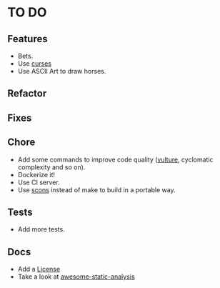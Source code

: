 # TO DO

## Features

* Bets.
* Use [curses](https://docs.python.org/3/howto/curses.html)
* Use ASCII Art to draw horses.

## Refactor

## Fixes

## Chore

* Add some commands to improve code quality ([vulture](https://github.com/jendrikseipp/vulture), cyclomatic complexity and so on).
* Dockerize it!
* Use CI server.
* Use [scons](https://scons.org/) instead of make to build in a portable way.

## Tests

* Add more tests.

## Docs

* Add a [License](https://opensource.org/licenses)
* Take a look at [awesome-static-analysis](https://github.com/mre/awesome-static-analysis#programming-languages)
